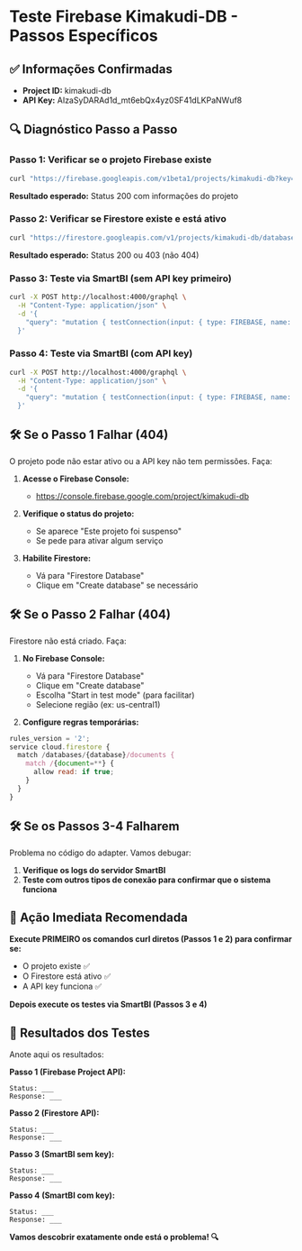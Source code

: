# Teste Firebase Kimakudi-DB - Passos Específicos

## ✅ **Informações Confirmadas**
- **Project ID:** kimakudi-db
- **API Key:** AIzaSyDARAd1d_mt6ebQx4yz0SF41dLKPaNWuf8

## 🔍 **Diagnóstico Passo a Passo**

### Passo 1: Verificar se o projeto Firebase existe
```bash
curl "https://firebase.googleapis.com/v1beta1/projects/kimakudi-db?key=AIzaSyDARAd1d_mt6ebQx4yz0SF41dLKPaNWuf8"
```

**Resultado esperado:** Status 200 com informações do projeto

### Passo 2: Verificar se Firestore existe e está ativo
```bash
curl "https://firestore.googleapis.com/v1/projects/kimakudi-db/databases/(default)/documents?key=AIzaSyDARAd1d_mt6ebQx4yz0SF41dLKPaNWuf8"
```

**Resultado esperado:** Status 200 ou 403 (não 404)

### Passo 3: Teste via SmartBI (sem API key primeiro)
```bash
curl -X POST http://localhost:4000/graphql \
  -H "Content-Type: application/json" \
  -d '{
    "query": "mutation { testConnection(input: { type: FIREBASE, name: \"Kimakudi Test\", config: { apiUrl: \"kimakudi-db\" } }) { success message } }"
  }'
```

### Passo 4: Teste via SmartBI (com API key)
```bash
curl -X POST http://localhost:4000/graphql \
  -H "Content-Type: application/json" \
  -d '{
    "query": "mutation { testConnection(input: { type: FIREBASE, name: \"Kimakudi Test\", config: { apiUrl: \"kimakudi-db\", apiKey: \"AIzaSyDARAd1d_mt6ebQx4yz0SF41dLKPaNWuf8\" } }) { success message latency } }"
  }'
```

## 🛠️ **Se o Passo 1 Falhar (404)**

O projeto pode não estar ativo ou a API key não tem permissões. Faça:

1. **Acesse o Firebase Console:**
   - https://console.firebase.google.com/project/kimakudi-db

2. **Verifique o status do projeto:**
   - Se aparece "Este projeto foi suspenso"
   - Se pede para ativar algum serviço

3. **Habilite Firestore:**
   - Vá para "Firestore Database"
   - Clique em "Create database" se necessário

## 🛠️ **Se o Passo 2 Falhar (404)**

Firestore não está criado. Faça:

1. **No Firebase Console:**
   - Vá para "Firestore Database"
   - Clique em "Create database"
   - Escolha "Start in test mode" (para facilitar)
   - Selecione região (ex: us-central1)

2. **Configure regras temporárias:**
```javascript
rules_version = '2';
service cloud.firestore {
  match /databases/{database}/documents {
    match /{document=**} {
      allow read: if true;
    }
  }
}
```

## 🛠️ **Se os Passos 3-4 Falharem**

Problema no código do adapter. Vamos debugar:

1. **Verifique os logs do servidor SmartBI**
2. **Teste com outros tipos de conexão para confirmar que o sistema funciona**

## 🎯 **Ação Imediata Recomendada**

**Execute PRIMEIRO os comandos curl diretos (Passos 1 e 2) para confirmar se:**
- O projeto existe ✅
- O Firestore está ativo ✅
- A API key funciona ✅

**Depois execute os testes via SmartBI (Passos 3 e 4)**

## 📝 **Resultados dos Testes**

Anote aqui os resultados:

**Passo 1 (Firebase Project API):**
```
Status: ___
Response: ___
```

**Passo 2 (Firestore API):**
```
Status: ___
Response: ___
```

**Passo 3 (SmartBI sem key):**
```
Status: ___
Response: ___
```

**Passo 4 (SmartBI com key):**
```
Status: ___
Response: ___
```

**Vamos descobrir exatamente onde está o problema! 🔍**